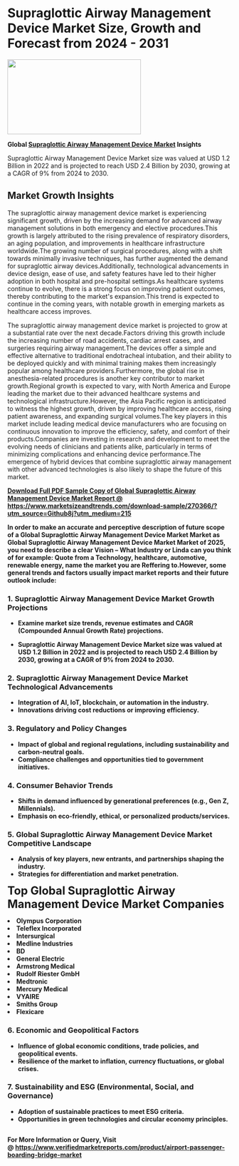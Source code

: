 <H1>Supraglottic Airway Management Device Market Size, Growth and Forecast from 2024 - 2031</H1><img class="aligncenter size-medium wp-image-584254" src="https://thirdeyenews.in/wp-content/uploads/2024/09/Global-Market-Research-300x168.jpeg" alt="" width="300" height="168" /><p><strong>Global&nbsp;<a href="https://www.marketsizeandtrends.com/download-sample/270366/?utm_source=Github8j?utm_medium=215">Supraglottic Airway Management Device Market</a> Insights</strong></p><p>Supraglottic Airway Management Device Market size was valued at USD 1.2 Billion in 2022 and is projected to reach USD 2.4 Billion by 2030, growing at a CAGR of 9% from 2024 to 2030.</p><p><h2>Market Growth Insights</h2> <p>The supraglottic airway management device market is experiencing significant growth, driven by the increasing demand for advanced airway management solutions in both emergency and elective procedures.This growth is largely attributed to the rising prevalence of respiratory disorders, an aging population, and improvements in healthcare infrastructure worldwide.The growing number of surgical procedures, along with a shift towards minimally invasive techniques, has further augmented the demand for supraglottic airway devices.Additionally, technological advancements in device design, ease of use, and safety features have led to their higher adoption in both hospital and pre-hospital settings.As healthcare systems continue to evolve, there is a strong focus on improving patient outcomes, thereby contributing to the market's expansion.This trend is expected to continue in the coming years, with notable growth in emerging markets as healthcare access improves.<strong><a href="#"></a></strong></p> <p>The supraglottic airway management device market is projected to grow at a substantial rate over the next decade.Factors driving this growth include the increasing number of road accidents, cardiac arrest cases, and surgeries requiring airway management.The devices offer a simple and effective alternative to traditional endotracheal intubation, and their ability to be deployed quickly and with minimal training makes them increasingly popular among healthcare providers.Furthermore, the global rise in anesthesia-related procedures is another key contributor to market growth.Regional growth is expected to vary, with North America and Europe leading the market due to their advanced healthcare systems and technological infrastructure.However, the Asia Pacific region is anticipated to witness the highest growth, driven by improving healthcare access, rising patient awareness, and expanding surgical volumes.The key players in this market include leading medical device manufacturers who are focusing on continuous innovation to improve the efficiency, safety, and comfort of their products.Companies are investing in research and development to meet the evolving needs of clinicians and patients alike, particularly in terms of minimizing complications and enhancing device performance.The emergence of hybrid devices that combine supraglottic airway management with other advanced technologies is also likely to shape the future of this market.<strong><a href="#"></p><p><span class=""><strong>Download Full PDF Sample Copy of Global Supraglottic Airway Management Device Market Report</strong> @ <a href="https://www.marketsizeandtrends.com/download-sample/270366/?utm_source=Github8j?utm_medium=215" target="_blank">https://www.marketsizeandtrends.com/download-sample/270366/?utm_source=Github8j?utm_medium=215</a></span></p><p>In order to make an accurate and perceptive description of future scope of a Global&nbsp;Supraglottic Airway Management Device Market Market as Global&nbsp;Supraglottic Airway Management Device Market Market of 2025, you need to describe a clear Vision &ndash; What Industry or Linda can you think of for example: Quote from a Technology, healthcare, automotive, renewable energy, name the market you are Reffering to.However, some general trends and factors usually impact market reports and their future outlook include:</p><h3>1.&nbsp;<strong>Supraglottic Airway Management Device Market Growth Projections</strong></h3><ul><li>Examine market size trends, revenue estimates and CAGR (Compounded Annual Growth Rate) projections.</li><li><p>Supraglottic Airway Management Device Market size was valued at USD 1.2 Billion in 2022 and is projected to reach USD 2.4 Billion by 2030, growing at a CAGR of 9% from 2024 to 2030.</p></li></ul><h3>2.&nbsp;<strong>Supraglottic Airway Management Device Market Technological Advancements</strong></h3><ul><li>Integration of AI, IoT, blockchain, or automation in the industry.</li><li>Innovations driving cost reductions or improving efficiency.</li></ul><h3>3.&nbsp;<strong>Regulatory and Policy Changes</strong></h3><ul><li>Impact of global and regional regulations, including sustainability and carbon-neutral goals.</li><li>Compliance challenges and opportunities tied to government initiatives.</li></ul><h3>4.&nbsp;<strong>Consumer Behavior Trends</strong></h3><ul><li>Shifts in demand influenced by generational preferences (e.g., Gen Z, Millennials).</li><li>Emphasis on eco-friendly, ethical, or personalized products/services.</li></ul><h3>5.&nbsp;<strong>Global Supraglottic Airway Management Device Market Competitive Landscape</strong></h3><ul><li>Analysis of key players, new entrants, and partnerships shaping the industry.</li><li>Strategies for differentiation and market penetration.</li></ul><p data-pm-slice="1 1 []"><span style="color: inherit; font-family: inherit; font-size: 25px;">Top Global Supraglottic Airway Management Device Market Companies</span></p><div class="" data-test-id=""><p><li>Olympus Corporation</li><li> Teleflex Incorporated</li><li> Intersurgical</li><li> Medline Industries</li><li> BD</li><li> General Electric</li><li> Armstrong Medical</li><li> Rudolf Riester GmbH</li><li> Medtronic</li><li> Mercury Medical</li><li> VYAIRE</li><li> Smiths Group</li><li> Flexicare</li></p></div><h3>6.&nbsp;<strong>Economic and Geopolitical Factors</strong></h3><ul><li>Influence of global economic conditions, trade policies, and geopolitical events.</li><li>Resilience of the market to inflation, currency fluctuations, or global crises.</li></ul><h3>7.&nbsp;<strong>Sustainability and ESG (Environmental, Social, and Governance)</strong></h3><ul><li>Adoption of sustainable practices to meet ESG criteria.</li><li>Opportunities in green technologies and circular economy principles.</li></ul><h2><strong style="font-size: 14px;">For More Information or Query, Visit @&nbsp;</strong><a style="background-color: #ffffff; font-size: 14px;" href="https://www.marketsizeandtrends.com/report/supraglottic-airway-management-device-market/" target="_blank">https://www.verifiedmarketreports.com/product/airport-passenger-boarding-bridge-market</a></h2>